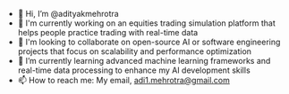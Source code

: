 - 👋 Hi, I’m @adityakmehrotra
- 🔭 I'm currently working on an equities trading simulation platform that helps people practice trading with real-time data
- 🤝 I'm looking to collaborate on open-source AI or software engineering projects that focus on scalability and performance optimization
- 🌱 I’m currently learning advanced machine learning frameworks and real-time data processing to enhance my AI development skills
- 📫 How to reach me: My email, adi1.mehrotra@gmail.com  

<!---
adityakmehrotra/adityakmehrotra is a ✨ special ✨ repository because its `README.md` (this file) appears on your GitHub profile.
You can click the Preview link to take a look at your changes.
--->
